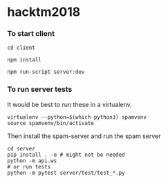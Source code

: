 # hacktm2018

### To start client
```
cd client
```

```
npm install
```

```
npm run-script server:dev
```

### To run server tests

It would be best to run these in a virtualenv.

```
virtualenv --python=$(which python3) spamvenv
source spamvenv/bin/activate
```

Then install the spam-server and run the spam server
```
cd server
pip install . -e # might not be needed
python -m api.ws
# or run tests
python -m pytest server/test/test_*.py
```
